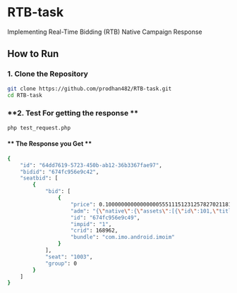 # RTB-task

Implementing Real-Time Bidding (RTB) Native Campaign Response

## **How to Run**

### **1. Clone the Repository**

```bash
git clone https://github.com/prodhan482/RTB-task.git
cd RTB-task
```

### **2. Test For getting the response **

```bash
php test_request.php
```

#### ** The Response you Get **

```bash
{
    "id": "64dd7619-5723-450b-ab12-36b3367fae97",
    "bidid": "674fc956e9c42",
    "seatbid": [
        {
            "bid": [
                {
                    "price": 0.1000000000000000055511151231257827021181583404541015625,
                    "adm": "{\"native\":{\"assets\":[{\"id\":101,\"title\":{\"text\":\"GameStar\"},\"required\":1},{\"id\":104,\"img\":{\"url\":\"https:\\\/\\\/example.com\\\/image.jpg\",\"w\":600,\"h\":600},\"required\":1},{\"id\":102,\"data\":{\"value\":\"Play Tournament Game\",\"type\":2},\"required\":1},{\"id\":103,\"data\":{\"value\":\"PLAY\",\"type\":12},\"required\":1}],\"link\":{\"url\":\"https:\\\/\\\/gamestar.shabox.mobi\\\/\"},\"ver\":\"1.2\"}}",
                    "id": "674fc956e9c49",
                    "impid": "1",
                    "crid": 168962,
                    "bundle": "com.imo.android.imoim"
                }
            ],
            "seat": "1003",
            "group": 0
        }
    ]
}
```

